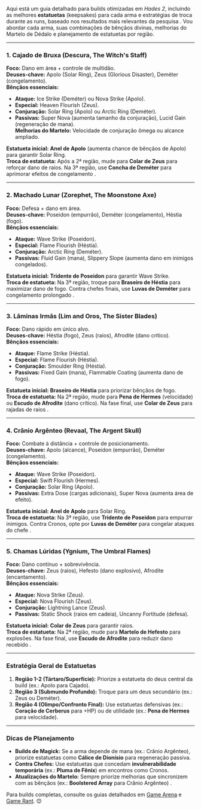 Aqui está um guia detalhado para builds otimizadas em *Hades 2*, incluindo as melhores **estatuetas** (keepsakes) para cada arma e estratégias de troca durante as runs, baseado nos resultados mais relevantes da pesquisa . Vou abordar cada arma, suas combinações de bênçãos divinas, melhorias do Martelo de Dédalo e planejamento de estatuetas por região.

---

### **1. Cajado de Bruxa (Descura, The Witch's Staff)**  
**Foco:** Dano em área + controle de multidão.  
**Deuses-chave:** Apolo (Solar Ring), Zeus (Glorious Disaster), Deméter (congelamento).  
**Bênçãos essenciais:**  
- **Ataque:** Ice Strike (Deméter) ou Nova Strike (Apolo).  
- **Especial:** Heaven Flourish (Zeus).  
- **Conjuração:** Solar Ring (Apolo) ou Arctic Ring (Deméter).  
- **Passivas:** Super Nova (aumenta tamanho da conjuração), Lucid Gain (regeneração de mana).  
**Melhorias do Martelo:** Velocidade de conjuração ômega ou alcance ampliado.  

**Estatueta inicial:** **Anel de Apolo** (aumenta chance de bênçãos de Apolo) para garantir Solar Ring.  
**Troca de estatueta:** Após a 2ª região, mude para **Colar de Zeus** para reforçar dano de raios. Na 3ª região, use **Concha de Deméter** para aprimorar efeitos de congelamento .

---

### **2. Machado Lunar (Zorephet, The Moonstone Axe)**  
**Foco:** Defesa + dano em área.  
**Deuses-chave:** Poseidon (empurrão), Deméter (congelamento), Héstia (fogo).  
**Bênçãos essenciais:**  
- **Ataque:** Wave Strike (Poseidon).  
- **Especial:** Flame Flourish (Héstia).  
- **Conjuração:** Arctic Ring (Deméter).  
- **Passivas:** Fluid Gain (mana), Slippery Slope (aumenta dano em inimigos congelados).  

**Estatueta inicial:** **Tridente de Poseidon** para garantir Wave Strike.  
**Troca de estatueta:** Na 3ª região, troque para **Braseiro de Héstia** para maximizar dano de fogo. Contra chefes finais, use **Luvas de Deméter** para congelamento prolongado .

---

### **3. Lâminas Irmãs (Lim and Oros, The Sister Blades)**  
**Foco:** Dano rápido em único alvo.  
**Deuses-chave:** Héstia (fogo), Zeus (raios), Afrodite (dano crítico).  
**Bênçãos essenciais:**  
- **Ataque:** Flame Strike (Héstia).  
- **Especial:** Flame Flourish (Héstia).  
- **Conjuração:** Smoulder Ring (Héstia).  
- **Passivas:** Fixed Gain (mana), Flammable Coating (aumenta dano de fogo).  

**Estatueta inicial:** **Braseiro de Héstia** para priorizar bênçãos de fogo.  
**Troca de estatueta:** Na 2ª região, mude para **Pena de Hermes** (velocidade) ou **Escudo de Afrodite** (dano crítico). Na fase final, use **Colar de Zeus** para rajadas de raios .

---

### **4. Crânio Argênteo (Revaal, The Argent Skull)**  
**Foco:** Combate à distância + controle de posicionamento.  
**Deuses-chave:** Apolo (alcance), Poseidon (empurrão), Deméter (congelamento).  
**Bênçãos essenciais:**  
- **Ataque:** Wave Strike (Poseidon).  
- **Especial:** Swift Flourish (Hermes).  
- **Conjuração:** Solar Ring (Apolo).  
- **Passivas:** Extra Dose (cargas adicionais), Super Nova (aumenta área de efeito).  

**Estatueta inicial:** **Anel de Apolo** para Solar Ring.  
**Troca de estatueta:** Na 3ª região, use **Tridente de Poseidon** para empurrar inimigos. Contra Cronos, opte por **Luvas de Deméter** para congelar ataques do chefe .

---

### **5. Chamas Lúridas (Ygnium, The Umbral Flames)**  
**Foco:** Dano contínuo + sobrevivência.  
**Deuses-chave:** Zeus (raios), Hefesto (dano explosivo), Afrodite (encantamento).  
**Bênçãos essenciais:**  
- **Ataque:** Nova Strike (Zeus).  
- **Especial:** Nova Flourish (Zeus).  
- **Conjuração:** Lightning Lance (Zeus).  
- **Passivas:** Static Shock (raios em cadeia), Uncanny Fortitude (defesa).  

**Estatueta inicial:** **Colar de Zeus** para garantir raios.  
**Troca de estatueta:** Na 2ª região, mude para **Martelo de Hefesto** para explosões. Na fase final, use **Escudo de Afrodite** para reduzir dano recebido .

---

### **Estratégia Geral de Estatuetas**  
1. **Região 1-2 (Tártaro/Superfície):** Priorize a estatueta do deus central da build (ex.: Apolo para Cajado).  
2. **Região 3 (Submundo Profundo):** Troque para um deus secundário (ex.: Zeus ou Deméter).  
3. **Região 4 (Olimpo/Confronto Final):** Use estatuetas defensivas (ex.: **Coração de Cerberus** para +HP) ou de utilidade (ex.: **Pena de Hermes** para velocidade).  

---

### **Dicas de Planejamento**  
- **Builds de Magick:** Se a arma depende de mana (ex.: Crânio Argênteo), priorize estatuetas como **Cálice de Dionísio** para regeneração passiva.  
- **Contra Chefes:** Use estatuetas que concedam **invulnerabilidade temporária** (ex.: **Pluma de Fênix**) em encontros como Cronos.  
- **Atualizações do Martelo:** Sempre priorize melhorias que sincronizem com as bênçãos (ex.: **Boolstered Array** para Crânio Argênteo) .

Para builds completas, consulte os guias detalhados em [Game Arena](https://gamearena.gg) e [Game Rant](https://gamerant.com). 😊